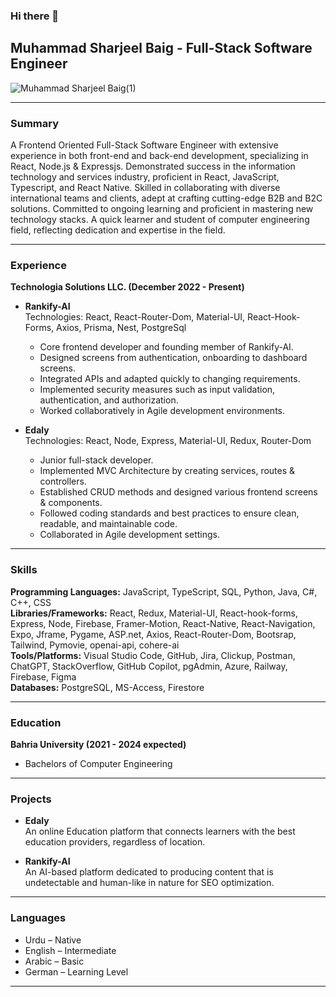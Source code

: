 ### Hi there 👋

<!--
**Sharjeelbaig/sharjeelbaig** is a ✨ _special_ ✨ repository because its `README.md` (this file) appears on your GitHub profile.

Here are some ideas to get you started:

- 🔭 I’m currently working on ...
- 🌱 I’m currently learning ...
- 👯 I’m looking to collaborate on ...
- 🤔 I’m looking for help with ...
- 💬 Ask me about ...
- 📫 How to reach me: ...
- 😄 Pronouns: ...
- ⚡ Fun fact: ...
-->

## Muhammad Sharjeel Baig - Full-Stack Software Engineer


![Muhammad Sharjeel Baig(1)](https://github.com/Sharjeelbaig/sharjeelbaig/assets/29815204/9b7a6e3c-f840-449d-822e-9ab5849f2fba)

---

### Summary
A Frontend Oriented Full-Stack Software Engineer with extensive experience in both front-end and back-end development, specializing in React, Node.js & Expressjs. Demonstrated success in the information technology and services industry, proficient in React, JavaScript, Typescript, and React Native. Skilled in collaborating with diverse international teams and clients, adept at crafting cutting-edge B2B and B2C solutions. Committed to ongoing learning and proficient in mastering new technology stacks. A quick learner and student of computer engineering field, reflecting dedication and expertise in the field.

---

### Experience

**Technologia Solutions LLC. (December 2022 - Present)**

- **Rankify-AI**  
  Technologies: React, React-Router-Dom, Material-UI, React-Hook-Forms, Axios, Prisma, Nest, PostgreSql  
  - Core frontend developer and founding member of Rankify-AI.
  - Designed screens from authentication, onboarding to dashboard screens.
  - Integrated APIs and adapted quickly to changing requirements.
  - Implemented security measures such as input validation, authentication, and authorization.
  - Worked collaboratively in Agile development environments.

- **Edaly**  
  Technologies: React, Node, Express, Material-UI, Redux, Router-Dom  
  - Junior full-stack developer.
  - Implemented MVC Architecture by creating services, routes & controllers.
  - Established CRUD methods and designed various frontend screens & components.
  - Followed coding standards and best practices to ensure clean, readable, and maintainable code.
  - Collaborated in Agile development settings.

---

### Skills

**Programming Languages:** JavaScript, TypeScript, SQL, Python, Java, C#, C++, CSS  
**Libraries/Frameworks:** React, Redux, Material-UI, React-hook-forms, Express, Node, Firebase, Framer-Motion, React-Native, React-Navigation, Expo, Jframe, Pygame, ASP.net, Axios, React-Router-Dom, Bootsrap, Tailwind, Pymovie, openai-api, cohere-ai  
**Tools/Platforms:** Visual Studio Code, GitHub, Jira, Clickup, Postman, ChatGPT, StackOverflow, GitHub Copilot, pgAdmin, Azure, Railway, Firebase, Figma  
**Databases:** PostgreSQL, MS-Access, Firestore  

---

### Education

**Bahria University (2021 - 2024 expected)**  
- Bachelors of Computer Engineering

---

### Projects

- **Edaly**  
  An online Education platform that connects learners with the best education providers, regardless of location.

- **Rankify-AI**  
  An AI-based platform dedicated to producing content that is undetectable and human-like in nature for SEO optimization.

---

### Languages

- Urdu – Native
- English – Intermediate
- Arabic – Basic
- German – Learning Level

---
